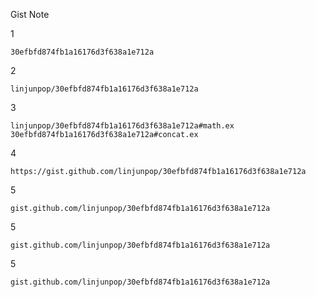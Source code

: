 Gist Note

1

<script src="https://gist.github.com/benhamilton/a9513a935c5cf5eb172cd189dfc5294a.js"></script>


```gist
30efbfd874fb1a16176d3f638a1e712a
```

2

```gist
linjunpop/30efbfd874fb1a16176d3f638a1e712a
```

3

```gist
linjunpop/30efbfd874fb1a16176d3f638a1e712a#math.ex
30efbfd874fb1a16176d3f638a1e712a#concat.ex
```

4

```gist
https://gist.github.com/linjunpop/30efbfd874fb1a16176d3f638a1e712a
```

5

```gist
gist.github.com/linjunpop/30efbfd874fb1a16176d3f638a1e712a
```

5

```gist
gist.github.com/linjunpop/30efbfd874fb1a16176d3f638a1e712a
```

5

```gist
gist.github.com/linjunpop/30efbfd874fb1a16176d3f638a1e712a
```

